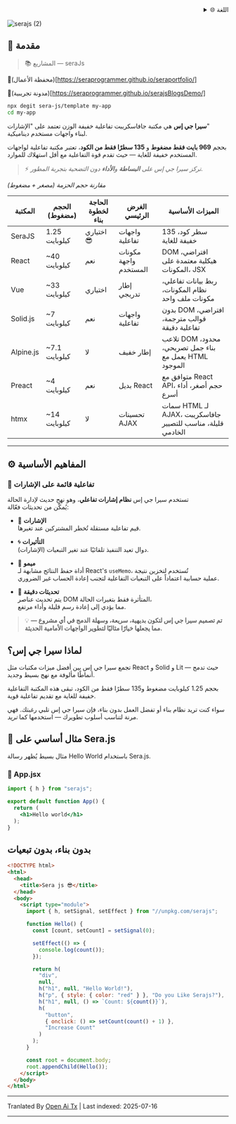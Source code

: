 <div align="right">
  <details>
    <summary >🌐 اللغة</summary>
    <div>
      <div align="center">
        <a href="https://openaitx.github.io/view.html?user=sera-js&project=sera&lang=en">English</a>
        | <a href="https://openaitx.github.io/view.html?user=sera-js&project=sera&lang=zh-CN">简体中文</a>
        | <a href="https://openaitx.github.io/view.html?user=sera-js&project=sera&lang=zh-TW">繁體中文</a>
        | <a href="https://openaitx.github.io/view.html?user=sera-js&project=sera&lang=ja">日本語</a>
        | <a href="https://openaitx.github.io/view.html?user=sera-js&project=sera&lang=ko">한국어</a>
        | <a href="https://openaitx.github.io/view.html?user=sera-js&project=sera&lang=hi">हिन्दी</a>
        | <a href="https://openaitx.github.io/view.html?user=sera-js&project=sera&lang=th">ไทย</a>
        | <a href="https://openaitx.github.io/view.html?user=sera-js&project=sera&lang=fr">Français</a>
        | <a href="https://openaitx.github.io/view.html?user=sera-js&project=sera&lang=de">Deutsch</a>
        | <a href="https://openaitx.github.io/view.html?user=sera-js&project=sera&lang=es">Español</a>
        | <a href="https://openaitx.github.io/view.html?user=sera-js&project=sera&lang=it">Itapano</a>
        | <a href="https://openaitx.github.io/view.html?user=sera-js&project=sera&lang=ru">Русский</a>
        | <a href="https://openaitx.github.io/view.html?user=sera-js&project=sera&lang=pt">Português</a>
        | <a href="https://openaitx.github.io/view.html?user=sera-js&project=sera&lang=nl">Nederlands</a>
        | <a href="https://openaitx.github.io/view.html?user=sera-js&project=sera&lang=pl">Polski</a>
        | <a href="https://openaitx.github.io/view.html?user=sera-js&project=sera&lang=ar">العربية</a>
        | <a href="https://openaitx.github.io/view.html?user=sera-js&project=sera&lang=fa">فارسی</a>
        | <a href="https://openaitx.github.io/view.html?user=sera-js&project=sera&lang=tr">Türkçe</a>
        | <a href="https://openaitx.github.io/view.html?user=sera-js&project=sera&lang=vi">Tiếng Việt</a>
        | <a href="https://openaitx.github.io/view.html?user=sera-js&project=sera&lang=id">Bahasa Indonesia</a>
      </div>
    </div>
  </details>
</div>


![serajs (2)](https://github.com/user-attachments/assets/7ccff260-491d-420b-8e22-4579f9bad50a)

## 📖 **مقدمة**

> 📚 المشاريع  —  seraJs

🔗(محفظة الأعمال)[https://seraprogrammer.github.io/seraportfolio/] 

🔗(مدونة تجريبية)[https://seraprogrammer.github.io/serajsBlogsDemo/] 


```bash
npx degit sera-js/template my-app
cd my-app
```
**سيرا جي إس** هي مكتبة جافاسكريبت تفاعلية خفيفة الوزن تعتمد على "الإشارات"  
لبناء واجهات مستخدم ديناميكية.

بحجم **969 بايت فقط مضغوط** و **135 سطرًا فقط من الكود**، تعتبر مكتبة تفاعلية لواجهات المستخدم خفيفة للغاية — حيث تقدم قوة التفاعلية مع أقل استهلاك للموارد.

> ⚡️ _تركز سيرا جي إس على **البساطة** و**الأداء** دون التضحية بتجربة المطور._


*مقارنة حجم الحزمة (مصغر + مضغوط)*

| المكتبة | الحجم (مضغوط) | الحاجة لخطوة بناء | الغرض الرئيسي | الميزات الأساسية |
|---------|---------------|-------------------|----------------|------------------|
| SeraJS | 1.25 كيلوبايت | اختياري 😎 | واجهات تفاعلية | 135 سطر كود، خفيفة للغاية |
| React | ~40 كيلوبايت | نعم | مكونات واجهة المستخدم | DOM افتراضي، هيكلية معتمدة على المكونات، JSX |
| Vue | ~33 كيلوبايت | اختياري | إطار تدريجي | ربط بيانات تفاعلي، نظام المكونات، مكونات ملف واحد |
| Solid.js | ~7 كيلوبايت | نعم | واجهات تفاعلية | بدون DOM افتراضي، قوالب مترجمة، تفاعلية دقيقة |
| Alpine.js | ~7.1 كيلوبايت | لا | إطار خفيف | تلاعب DOM محدود، بناء جمل تصريحي، يعمل مع HTML الموجود |
| Preact | ~4 كيلوبايت | نعم | بديل React | متوافق مع React API، حجم أصغر، أداء أسرع |
| htmx | ~14 كيلوبايت | لا | تحسينات AJAX | سمات HTML لـ AJAX، جافاسكريبت قليلة، مناسب للتصيير الخادمي |



---

## ⚙️ **المفاهيم الأساسية**

### 🔄 **تفاعلية قائمة على الإشارات**

تستخدم سيرا جي إس **نظام إشارات تفاعلي**، وهو نهج حديث لإدارة الحالة  
يُمكّن من تحديثات فعّالة:

- 🧠 **الإشارات**  
  قيم تفاعلية مستقلة تُخطر المشتركين عند تغيرها.

- 🌀 **التأثيرات**  
  دوال تعيد التنفيذ تلقائيًا عند تغير التبعيات (الإشارات).

- 🧭 **ميمو**  
  أداة حفظ النتائج مشابهة لـ React's `useMemo`، تُستخدم لتخزين نتيجة  
  عملية حسابية اعتماداً على التبعيات التفاعلية لتجنب إعادة الحساب غير الضروري.

- 🔬 **تحديثات دقيقة**  
  يتم تحديث عناصر DOM المتأثرة فقط بتغيرات الحالة،  
  مما يؤدي إلى إعادة رسم قليلة وأداء مرتفع.

> 💡 **تم تصميم سيرا جي إس لتكون بديهية، سريعة، وسهلة الدمج في أي مشروع — مما يجعلها خيارًا مثاليًا لتطوير الواجهات الأمامية الحديثة.**


## لماذا سيرا جي إس؟

تجمع سيرا جي إس بين أفضل ميزات مكتبات مثل React و Solid و Lit — حيث تدمج أنماطًا مألوفة مع نهج بسيط وجديد.

بحجم 1.25 كيلوبايت مضغوط و135 سطرًا فقط من الكود، تبقى هذه المكتبة التفاعلية خفيفة للغاية مع تقديم تفاعلية قوية.

سواء كنت تريد نظام بناء أو تفضل العمل بدون بناء، فإن سيرا جي إس تلبي رغبتك. فهي مرنة لتناسب أسلوب تطويرك — استخدمها كما *تريد*.


## 🌱 **مثال أساسي على Sera.js**

مثال بسيط يُظهر رسالة Hello World باستخدام Sera.js.

### 📄 App.jsx






```jsx
import { h } from "serajs";

export default function App() {
  return (
    <h1>Hello world</h1>
  );
}
```
## بدون بناء، بدون تبعيات


```html
<!DOCTYPE html>
<html>
  <head>
    <title>Sera js 😎</title>
  </head>
  <body>
    <script type="module">
      import { h, setSignal, setEffect } from "//unpkg.com/serajs";

      function Hello() {
        const [count, setCount] = setSignal(0);

        setEffect(() => {
          console.log(count());
        });

        return h(
          "div",
          null,
          h("h1", null, "Hello World!"),
          h("p", { style: { color: "red" } }, "Do you Like Serajs?"),
          h("h1", null, () => `Count: ${count()}`),
          h(
            "button",
            { onclick: () => setCount(count() + 1) },
            "Increase Count"
          )
        );
      }

      const root = document.body;
      root.appendChild(Hello());
    </script>
  </body>
</html>
```
<translate-content>
</translate-content>

---

Tranlated By [Open Ai Tx](https://github.com/OpenAiTx/OpenAiTx) | Last indexed: 2025-07-16

---